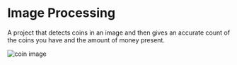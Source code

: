 # Image Processing

A project that detects coins in an image and then gives an accurate count of the coins you have and the amount of money present.

![coin image](http://url/to/img.png)
